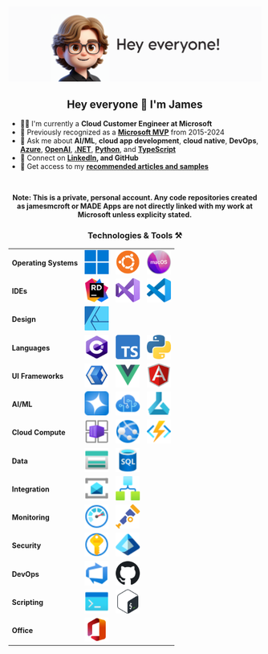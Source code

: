 <img src="./assets/PersonalBanner.png" alt="jamesmcroft GitHub banner" />

<h2 align="center">Hey everyone 👋 I'm James</h2>

- 👨‍💻 I'm currently a **Cloud Customer Engineer at Microsoft**
- 🏅 Previously recognized as a **[Microsoft MVP](https://mvp.microsoft.com/en-us/PublicProfile/5001534)** from 2015-2024
- 💬 Ask me about **AI/ML**, **cloud app development**, **cloud native**, **DevOps**, **[Azure](https://azure.microsoft.com/en-gb/)**, **[OpenAI](https://azure.microsoft.com/en-us/products/ai-services/openai-service)**, **[.NET](https://docs.microsoft.com/en-us/dotnet/)**, **[Python](https://www.python.org/)**, and **[TypeScript](https://www.typescriptlang.org/)**
- 📇 Connect on **[LinkedIn](https://www.linkedin.com/in/jmcroft/), and GitHub**
- 📃 Get access to my **[recommended articles and samples](./docs/README.md)**

<br />

<p align="center"><strong>Note: This is a private, personal account. Any code repositories created as jamesmcroft or MADE Apps are not directly linked with my work at Microsoft unless explicity stated.</strong></p>

<h3 align="center">Technologies & Tools ⚒️</h2>

|                       |                                                                                                                                                                                                             |                                                                                                                                                                                                                        |                                                                                                                                                                                         |
| --------------------- | ----------------------------------------------------------------------------------------------------------------------------------------------------------------------------------------------------------- | ---------------------------------------------------------------------------------------------------------------------------------------------------------------------------------------------------------------------- | --------------------------------------------------------------------------------------------------------------------------------------------------------------------------------------- |
| **Operating Systems** | <a href="https://www.microsoft.com/en-gb/windows/windows-11?r=1" target="_blank"><img src="./assets/icons/windows.svg" width="48" height="48" alt="Windows 11" /></a>                                       | <a href="https://ubuntu.com/" target="_blank"><img src="./assets/icons/Ubuntu.png" width="48" height="48" alt="Ubuntu" /></a>                                                                                          | <a href="https://www.apple.com/uk/macos/" target="_blank"><img src="./assets/icons/macos.png" width="48" height="48" alt="macOS" /></a>                                                 |
| **IDEs**              | <a href="https://www.jetbrains.com/rider/" target="_blank"><img src="./assets/icons/rider.svg" width="48" height="48" alt="JetBrains Rider" /></a>                                                          | <a href="https://visualstudio.microsoft.com/vs/" target="_blank"><img src="./assets/icons/visual-studio.svg" width="48" height="48" alt="Visual Studio" /></a>                                                         | <a href="https://code.visualstudio.com/" target="_blank"><img src="./assets/icons/vs-code.svg" width="48" height="48" alt="Visual Studio Code" /></a>                                   |
| **Design**            | <a href="https://affinity.serif.com/en-gb/" target="_blank"><img src="./assets/icons/affinity.svg" width="48" height="48" alt="Affinity" /></a>                                                             |
| **Languages**         | <a href="https://dotnet.microsoft.com/en-us/" target="_blank"><img src="./assets/icons/csharp.png" width="48" height="48" alt="C Sharp" /></a>                                                              | <a href="https://www.typescriptlang.org/" target="_blank"><img src="./assets/icons/typescript.svg" width="48" height="48" alt="TypeScript" /></a>                                                                      | <a href="https://www.python.org/" target="_blank"><img src="./assets/icons/python.png" width="48" height="48" alt="Python" /></a>                                                       |
| **UI Frameworks**     | <a href="https://docs.microsoft.com/en-us/dotnet/maui/" target="_blank"><img src="./assets/icons/xaml.png" width="48" height="48" alt="XAML" /></a>                                                         | <a href="https://vuejs.org/" target="_blank"><img src="./assets/icons/vuejs.png" width="48" height="48" alt="Vue JS" /></a>                                                                                            | <a href="https://angularjs.org/" target="_blank"><img src="./assets/icons/angularjs.png" width="48" height="48" alt="AngularJS" /></a>                                                  |
| **AI/ML**             | <a href="https://azure.microsoft.com/en-gb/products/ai-services/openai-service" target="_blank"><img src="./assets/icons/azure-openai.svg" width="48" height="48" alt="Azure OpenAI" /></a>                 | <a href="https://azure.microsoft.com/en-gb/products/ai-services" target="_blank"><img src="./assets/icons/azure-cognitive-services.svg" width="48" height="48" alt="Azure AI Services" /></a>                          | <a href="https://azure.microsoft.com/en-gb/products/machine-learning" target="_blank"><img src="./assets/icons/azure-machine-learning.svg" width="48" height="48" alt="Azure ML" /></a> |
| **Cloud Compute**     | <a href="https://azure.microsoft.com/en-gb/products/container-apps" target="_blank"><img src="./assets/icons/azure-container-apps.svg" width="48" height="48" alt="Azure Container Apps" /></a>             | <a href="https://azure.microsoft.com/en-us/products/app-service" target="_blank"><img src="./assets/icons/azure-app-services.svg" width="48" height="48" alt="Azure App Services" /></a>                               | <a href="https://azure.microsoft.com/en-gb/products/functions" target="_blank"><img src="./assets/icons/azure-functions.svg" width="48" height="48" alt="Azure Functions" /></a>        |
| **Data**              | <a href="https://azure.microsoft.com/en-gb/products/category/storage/" target="_blank"><img src="./assets/icons/azure-storage.svg" width="48" height="48" alt="Azure Storage" /></a>                        | <a href="https://azure.microsoft.com/en-gb/products/azure-sql" target="_blank"><img src="./assets/icons/azure-sql.svg" width="48" height="48" alt="Azure SQL Server" /></a>                                            |
| **Integration**       | <a href="https://azure.microsoft.com/en-gb/products/service-bus" target="_blank"><img src="./assets/icons/azure-service-bus.svg" width="48" height="48" alt="Azure Service Bus" /></a>                      | <a href="https://azure.microsoft.com/en-gb/products/logic-apps" target="_blank"><img src="./assets/icons/azure-logic-apps.svg" width="48" height="48" alt="Azure Logic Apps" /></a>                                    |
| **Monitoring**        | <a href="https://azure.microsoft.com/en-us/products/monitor/" target="_blank"><img src="./assets/icons/azure-monitor.svg" width="48" height="48" alt="Azure Monitor" /></a>                                 | <a href="https://opentelemetry.io/" target="_blank"><img src="./assets/icons/opentelemetry.png" width="48" height="48" alt="OpenTelemetry" /></a>                                                                      |
| **Security**          | <a href="https://azure.microsoft.com/en-gb/products/key-vault" target="_blank"><img src="./assets/icons/azure-key-vault.svg" width="48" height="48" alt="Azure Key Vault" /></a>                            | <a href="https://www.microsoft.com/en-gb/security/business/identity-access/microsoft-entra-id" target="_blank"><img src="./assets/icons/microsoft-entra-id.svg" width="48" height="48" alt="Microsoft Entra ID" /></a> |
| **DevOps**            | <a href="https://azure.microsoft.com/en-us/products/devops/" target="_blank"><img src="./assets/icons/azure-devops.svg" width="48" height="48" alt="Azure DevOps" /></a>                                    | <a href="https://github.com/" target="_blank"><img src="./assets/icons/github.svg" width="48" height="48" alt="GitHub" /></a>                                                                                          |
| **Scripting**         | <a href="https://docs.microsoft.com/en-us/powershell/scripting/overview" target="_blank"><img src="./assets/icons/powershell.svg" width="48" height="48" alt="PowerShell" /></a>                            | <a href="https://www.gnu.org/software/bash/" target="_blank"><img src="./assets/icons/bash.svg" width="48" height="48" alt="Bash" /></a>                                                                               |
| **Office**            | <a href="https://www.microsoft.com/en-gb/microsoft-365/enterprise/microsoft365-plans-and-pricing" target="_blank"><img src="./assets/icons/office.svg" width="48" height="48" alt="Microsoft Office" /></a> |
